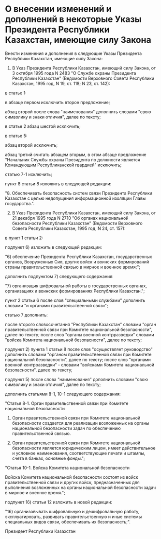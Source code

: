 # О внесении изменений и дополнений в некоторые Указы Президента Республики Казахстан, имеющие силу Закона

Внести изменения и дополнения в следующие Указы Президента Республики Казахстан, имеющие силу Закона:

1. В Указ Президента Республики Казахстан, имеющий силу Закона, от 3 октября 1995 года N 2483 "О Службе охраны Президента Республики Казахстан" (Ведомости Верховного Совета Республики Казахстан, 1995 год, N 19, ст. 118; N 23, ст. 142):

в статье 1:

в абзаце первом исключить второе предложение;

абзац второй после слова "наименования" дополнить словами "свою символику и знаки отличия", далее по тексту;

в статье 2 абзац шестой исключить;

в статье 5:

абзац второй исключить;

абзац третий считать абзацем вторым, в этом абзаце предложение "Начальник Службы охраны Президента по должности является Командующим Республиканской гвардией" исключить;

статью 7-1 исключить;

пункт 8 статьи 8 изложить в следующей редакции:

"8. Обеспечивать безопасность систем связи Президента Республики Казахстан с целью недопущения информационной изоляции Главы государства.".

2. В Указ Президента Республики Казахстан, имеющий силу Закона, от 21 декабря 1995 года N 2710 "Об органах национальной безопасности Республики Казахстан" (Ведомости Верховного Совета Республики Казахстан, 1995 год, N 24, ст. 157):

в пункт 1 статьи 2:

подпункт 6) изложить в следующей редакции:

"6) обеспечение Президента Республики Казахстан, государственных органов, Вооруженных Сил, других войск и воинских формирований страны правительственной связью в мирное и военное время;";

дополнить подпунктом 7) следующего содержания:

"7) организация шифровальной работы в государственных органах, организациях и воинских формированиях Республики Казахстан.";

пункт 2 статьи 6 после слов "специальными службами" дополнить словами "и органами правительственной связи";

статью 7 дополнить:

после второго словосочетания "Республики Казахстан" словами "орган правительственной связи при Комитете национальной безопасности", далее по тексту; после слов "органы военной контрразведки" словами "войска Комитета национальной безопасности", далее по тексту;

подпункт 2) пункта 1 статьи 8 после слов "осуществляет руководство" дополнить словами "органом правительственной связи при Комитете национальной безопасности", далее по тексту; после слов "органами военной контрразведки" - словами "войсками Комитета национальной безопасности", далее по тексту;

подпункт 5) после слова "наименования" дополнить словами "свою символику и знаки отличия", далее по тексту;

дополнить статьями 8-1, 10-1 следующего содержания:

"Статья 8-1. Орган правительственной связи при Комитете национальной безопасности

1. Орган правительственной связи при Комитете национальной безопасности создается для реализации возложенных на органы национальной безопасности задач по обеспечению правительственной связью.

2. Орган правительственной связи при Комитете национальной безопасности является юридическим лицом, имеет действительное и условное наименования, соответствующие печати и штампы, счета в банках, основные фонды.";

"Статья 10-1. Войска Комитета национальной безопасности

Войска Комитета национальной безопасности состоят из войск правительственной связи и других войск, предназначенных для выполнения возложенных на органы национальной безопасности задач в мирное и военное время.";

подпункт 16) статьи 12 изложить в новой редакции:

"16) организовывать шифровальную и дешифровальную работу, эксплуатировать, развивать правительственную и иные системы специальных видов связи, обеспечивать их безопасность;".

Президент Республики Казахстан

